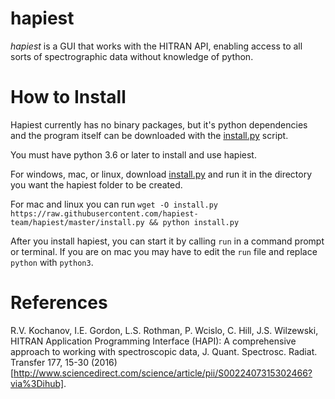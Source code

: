 # hapiest
*hapiest* is a GUI that works with the HITRAN API, enabling access
to all sorts of spectrographic data without knowledge of python.

# How to Install
Hapiest currently has no binary packages, but it's python dependencies and the program itself can be downloaded
with the [install.py](https://github.com/hapiest-team/hapiest/blob/master/install.py) script.

You must have python 3.6 or later to install and use hapiest.

For windows, mac, or linux, download [install.py](https://raw.githubusercontent.com/hapiest-team/hapiest/master/install.py) and run it in the directory you want the hapiest folder to be created.

For mac and linux you can run `wget -O install.py https://raw.githubusercontent.com/hapiest-team/hapiest/master/install.py && python install.py`

After you install hapiest, you can start it by calling `run` in a command prompt or terminal. If you are on mac you may
have to edit the `run` file and replace `python` with `python3`.

# References
R.V. Kochanov, I.E. Gordon, L.S. Rothman, P. Wcislo, C. Hill, J.S. Wilzewski, HITRAN Application Programming Interface (HAPI): A comprehensive approach to working with spectroscopic data, J. Quant. Spectrosc. Radiat. Transfer 177, 15-30 (2016) [http://www.sciencedirect.com/science/article/pii/S0022407315302466?via%3Dihub].
